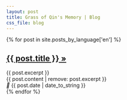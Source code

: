```yaml
---
layout: post
title: Grass of Qin's Memory | Blog
css_file: blog
---
```

{% for post in site.posts_by_language['en'] %}
  <article>
    <div class="article">
      <h1><a href="{{ post.url }}" title="{{ post.title }}">{{ post.title }} »</a></h1>
      <div class="excerpt">{{ post.excerpt }}</div>
      <div class="text">{{ post.content | remove: post.excerpt }}</div>
    </div>
    <div class="ext">
      <i class="iconfont">&#xe74e;</i>
      <span>{{ post.date | date_to_string }}</span>
    </div>
  </article>
{% endfor %}

